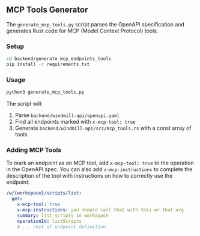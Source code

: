 ## MCP Tools Generator

The `generate_mcp_tools.py` script parses the OpenAPI specification and generates Rust code for MCP (Model Context Protocol) tools.

### Setup

```bash
cd backend/generate_mcp_endpoints_tools
pip install -r requirements.txt
```

### Usage

```bash
python3 generate_mcp_tools.py
```

The script will:
1. Parse `backend/windmill-api/openapi.yaml`
2. Find all endpoints marked with `x-mcp-tool: true`
3. Generate `backend/windmill-api/src/mcp_tools.rs` with a const array of tools

### Adding MCP Tools

To mark an endpoint as an MCP tool, add `x-mcp-tool: true` to the operation in the OpenAPI spec. You can also add `x-mcp-instructions` to complete the description of the tool with instructions on how to correctly use the endpoint:

```yaml
/w/{workspace}/scripts/list:
  get:
    x-mcp-tool: true
    x-mcp-instructions: you should call that with this or that arg
    summary: list scripts in workspace
    operationId: listScripts
    # ... rest of endpoint definition
```
